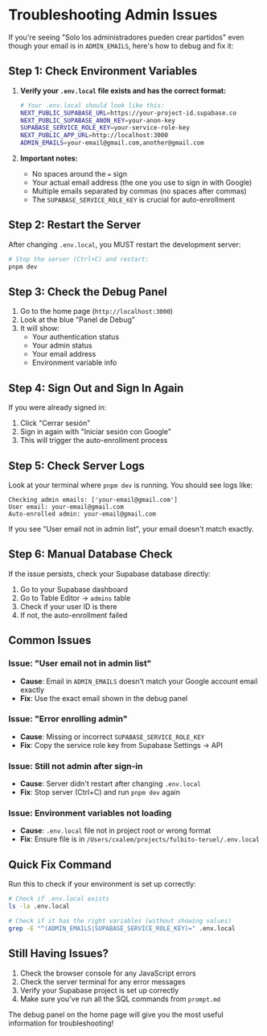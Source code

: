 # Troubleshooting Admin Issues

If you're seeing "Solo los administradores pueden crear partidos" even though your email is in `ADMIN_EMAILS`, here's how to debug and fix it:

## Step 1: Check Environment Variables

1. **Verify your `.env.local` file exists and has the correct format:**
   ```bash
   # Your .env.local should look like this:
   NEXT_PUBLIC_SUPABASE_URL=https://your-project-id.supabase.co
   NEXT_PUBLIC_SUPABASE_ANON_KEY=your-anon-key
   SUPABASE_SERVICE_ROLE_KEY=your-service-role-key
   NEXT_PUBLIC_APP_URL=http://localhost:3000
   ADMIN_EMAILS=your-email@gmail.com,another@gmail.com
   ```

2. **Important notes:**
   - No spaces around the `=` sign
   - Your actual email address (the one you use to sign in with Google)
   - Multiple emails separated by commas (no spaces after commas)
   - The `SUPABASE_SERVICE_ROLE_KEY` is crucial for auto-enrollment

## Step 2: Restart the Server

After changing `.env.local`, you MUST restart the development server:

```bash
# Stop the server (Ctrl+C) and restart:
pnpm dev
```

## Step 3: Check the Debug Panel

1. Go to the home page (`http://localhost:3000`)
2. Look at the blue "Panel de Debug" 
3. It will show:
   - Your authentication status
   - Your admin status
   - Your email address
   - Environment variable info

## Step 4: Sign Out and Sign In Again

If you were already signed in:
1. Click "Cerrar sesión" 
2. Sign in again with "Iniciar sesión con Google"
3. This will trigger the auto-enrollment process

## Step 5: Check Server Logs

Look at your terminal where `pnpm dev` is running. You should see logs like:

```
Checking admin emails: ['your-email@gmail.com']
User email: your-email@gmail.com
Auto-enrolled admin: your-email@gmail.com
```

If you see "User email not in admin list", your email doesn't match exactly.

## Step 6: Manual Database Check

If the issue persists, check your Supabase database directly:

1. Go to your Supabase dashboard
2. Go to Table Editor → `admins` table
3. Check if your user ID is there
4. If not, the auto-enrollment failed

## Common Issues

### Issue: "User email not in admin list"
- **Cause**: Email in `ADMIN_EMAILS` doesn't match your Google account email exactly
- **Fix**: Use the exact email shown in the debug panel

### Issue: "Error enrolling admin"
- **Cause**: Missing or incorrect `SUPABASE_SERVICE_ROLE_KEY`
- **Fix**: Copy the service role key from Supabase Settings → API

### Issue: Still not admin after sign-in
- **Cause**: Server didn't restart after changing `.env.local`
- **Fix**: Stop server (Ctrl+C) and run `pnpm dev` again

### Issue: Environment variables not loading
- **Cause**: `.env.local` file not in project root or wrong format
- **Fix**: Ensure file is in `/Users/cxalem/projects/fulbito-teruel/.env.local`

## Quick Fix Command

Run this to check if your environment is set up correctly:

```bash
# Check if .env.local exists
ls -la .env.local

# Check if it has the right variables (without showing values)
grep -E "^(ADMIN_EMAILS|SUPABASE_SERVICE_ROLE_KEY)=" .env.local
```

## Still Having Issues?

1. Check the browser console for any JavaScript errors
2. Check the server terminal for any error messages
3. Verify your Supabase project is set up correctly
4. Make sure you've run all the SQL commands from `prompt.md`

The debug panel on the home page will give you the most useful information for troubleshooting!

